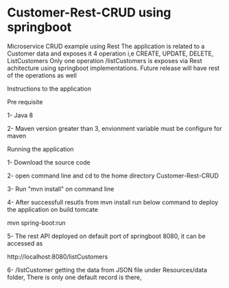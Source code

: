 # Customer-Rest-CRUD using springboot
Microservice CRUD example using Rest
The application is related to a Customer data and exposes it 4 operation i,e CREATE, UPDATE, DELETE, ListCustomers
Only one operation /listCustomers is exposes via Rest achitecture using springboot implementations.
Future release will have rest of the operations as well

Instructions to the application

Pre requisite

1- Java 8

2- Maven version greater than 3, envionment variable must be configure for maven

Running the application

1- Download the source code

2- open command line and cd to the home directory Customer-Rest-CRUD

3- Run "mvn install" on command line

4- After successfull resutls from mvn install run below command to deploy the application on build tomcate

mvn spring-boot:run

5- The rest API deployed on default port of springboot 8080, it can be accessed as 

http://localhost:8080/listCustomers

6- /listCustomer getting the data from JSON file under Resources/data folder, There is only one default record is there,


